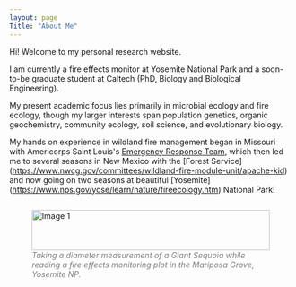 ```yaml
---
layout: page
Title: "About Me"
---
```

Hi! Welcome to my personal research website. 

I am currently a fire effects monitor at Yosemite National Park and a soon-to-be graduate student at Caltech (PhD, Biology and Biological Engineering). 

My present academic focus lies primarily in microbial ecology and fire ecology, though my larger interests span population genetics, organic geochemistry, community ecology, soil science, and evolutionary biology.

My hands on experience in wildland fire management began in Missouri with Americorps Saint Louis's [Emergency Response Team](https://www.americorps-stl.org/), which then led me to several seasons in New Mexico with the [Forest Service] (https://www.nwcg.gov/committees/wildland-fire-module-unit/apache-kid) and now going on two seasons at beautiful [Yosemite] (https://www.nps.gov/yose/learn/nature/fireecology.htm) National Park!


<div style="display: flex; justify-content: space-between;">
   <figure>
    <img src="/assets/Sequoia Tree DBH (1).jpg" alt="Image 1" style="width: 100%;">
    <figcaption style="font-style: italic; color: gray;">Taking a diameter measurement of a Giant Sequoia while reading a fire effects monitoring plot in the Mariposa Grove, Yosemite NP.</figcaption>
  </figure>
</div>
